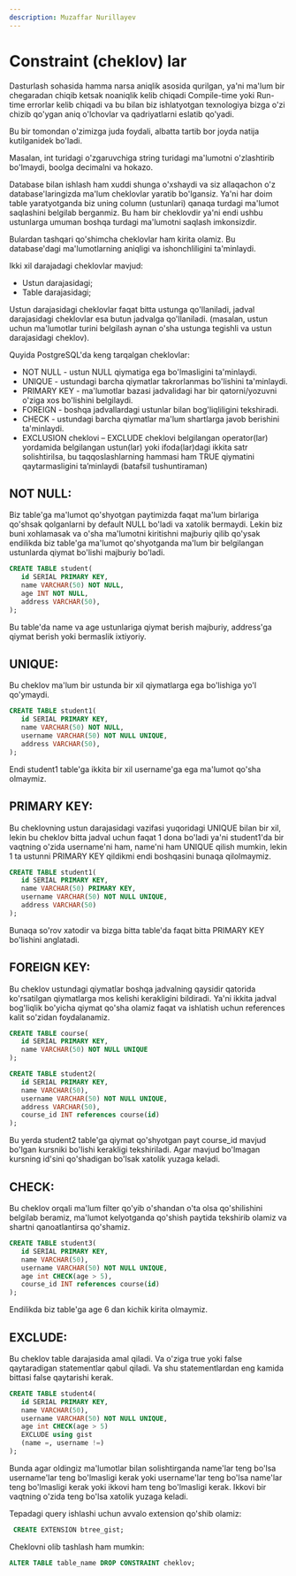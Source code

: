 ```yaml
---
description: Muzaffar Nurillayev
---
```


# Constraint (cheklov) lar

Dasturlash sohasida hamma narsa aniqlik asosida qurilgan, ya'ni ma'lum bir chegaradan chiqib ketsak noaniqlik kelib chiqadi Compile-time yoki Run-time errorlar kelib chiqadi va bu bilan biz ishlatyotgan texnologiya bizga o'zi chizib qo'ygan aniq o'lchovlar va qadriyatlarni eslatib qo'yadi. 

Bu bir tomondan o'zimizga juda foydali, albatta tartib bor joyda natija kutilganidek bo'ladi.

Masalan, int turidagi o'zgaruvchiga string turidagi ma'lumotni o'zlashtirib bo'lmaydi, boolga decimalni va hokazo.

Database bilan ishlash ham xuddi shunga o'xshaydi va siz allaqachon o'z database'laringizda ma'lum cheklovlar yaratib bo'lgansiz. Ya'ni har doim table yaratyotganda biz uning column (ustunlari) qanaqa turdagi ma'lumot saqlashini belgilab berganmiz. Bu ham bir cheklovdir ya'ni endi ushbu ustunlarga umuman boshqa turdagi ma'lumotni saqlash imkonsizdir. 

Bulardan tashqari qo'shimcha cheklovlar ham kirita olamiz. Bu database'dagi ma'lumotlarning aniqligi va ishonchliligini ta'minlaydi.

Ikki xil darajadagi cheklovlar mavjud:

* Ustun darajasidagi;
* Table darajasidagi;

Ustun darajasidagi cheklovlar faqat bitta ustunga qo'llaniladi, jadval darajasidagi cheklovlar esa butun jadvalga qo'llaniladi. (masalan, ustun uchun ma'lumotlar turini belgilash aynan o'sha ustunga tegishli va ustun darajasidagi cheklov).

Quyida PostgreSQL'da keng tarqalgan cheklovlar:

* NOT NULL - ustun NULL qiymatiga ega bo'lmasligini ta'minlaydi.
* UNIQUE - ustundagi barcha qiymatlar takrorlanmas bo'lishini ta'minlaydi.
* PRIMARY KEY - ma'lumotlar bazasi jadvalidagi har bir qatorni/yozuvni o'ziga xos bo'lishini belgilaydi.
* FOREIGN - boshqa jadvallardagi ustunlar bilan bog'liqliligini tekshiradi.
* CHECK - ustundagi barcha qiymatlar ma'lum shartlarga javob berishini ta'minlaydi.
* EXCLUSION cheklovi – EXCLUDE cheklovi belgilangan operator(lar) yordamida belgilangan ustun(lar) yoki ifoda(lar)dagi ikkita satr solishtirilsa, bu taqqoslashlarning hammasi ham TRUE qiymatini qaytarmasligini ta’minlaydi (batafsil tushuntiraman)


## NOT NULL:
Biz table'ga ma'lumot qo'shyotgan paytimizda faqat ma'lum birlariga qo'shsak qolganlarni by default NULL bo'ladi va xatolik bermaydi. Lekin biz buni xohlamasak va o'sha ma'lumotni kiritishni majburiy qilib qo'ysak endilikda biz table'ga ma'lumot qo'shyotganda ma'lum bir belgilangan ustunlarda qiymat bo'lishi majburiy bo'ladi.
```sql
CREATE TABLE student(
   id SERIAL PRIMARY KEY,
   name VARCHAR(50) NOT NULL,
   age INT NOT NULL,
   address VARCHAR(50),
);
```
Bu table'da name va age ustunlariga qiymat berish majburiy, address'ga qiymat berish yoki bermaslik ixtiyoriy.

## UNIQUE:
Bu cheklov ma'lum bir ustunda bir xil qiymatlarga ega bo'lishiga yo'l qo'ymaydi.
```sql
CREATE TABLE student1(
   id SERIAL PRIMARY KEY,
   name VARCHAR(50) NOT NULL,
   username VARCHAR(50) NOT NULL UNIQUE,
   address VARCHAR(50),
);
```
Endi student1 table'ga ikkita bir xil username'ga ega ma'lumot qo'sha olmaymiz.

## PRIMARY KEY:

Bu cheklovning ustun darajasidagi vazifasi yuqoridagi UNIQUE bilan bir xil, lekin bu cheklov bitta jadval uchun faqat 1 dona bo'ladi ya'ni student1'da bir vaqtning o'zida username'ni ham, name'ni ham UNIQUE qilish mumkin, lekin 1 ta ustunni PRIMARY KEY qildikmi endi boshqasini bunaqa qilolmaymiz.
```sql
CREATE TABLE student1(
   id SERIAL PRIMARY KEY,
   name VARCHAR(50) PRIMARY KEY,
   username VARCHAR(50) NOT NULL UNIQUE,
   address VARCHAR(50)
);
```
Bunaqa so'rov xatodir va bizga bitta table'da faqat bitta PRIMARY KEY bo'lishini anglatadi.

## FOREIGN KEY:

Bu cheklov ustundagi qiymatlar boshqa jadvalning qaysidir qatorida ko'rsatilgan qiymatlarga mos kelishi kerakligini bildiradi. Ya'ni ikkita jadval bog'liqlik bo'yicha qiymat qo'sha olamiz faqat va ishlatish uchun references kalit so'zidan foydalanamiz.

```sql
CREATE TABLE course(
   id SERIAL PRIMARY KEY,
   name VARCHAR(50) NOT NULL UNIQUE
);

CREATE TABLE student2(
   id SERIAL PRIMARY KEY,
   name VARCHAR(50),
   username VARCHAR(50) NOT NULL UNIQUE,
   address VARCHAR(50),
   course_id INT references course(id)
);
```
Bu yerda student2 table'ga qiymat qo'shyotgan payt course_id mavjud bo'lgan kursniki bo'lishi kerakligi tekshiriladi. Agar mavjud bo'lmagan kursning id'sini qo'shadigan bo'lsak xatolik yuzaga keladi.



## CHECK:

Bu cheklov orqali ma'lum filter qo'yib o'shandan o'ta olsa qo'shilishini belgilab beramiz, ma'lumot kelyotganda qo'shish paytida tekshirib olamiz va shartni qanoatlantirsa qo'shamiz.
```sql
CREATE TABLE student3(
   id SERIAL PRIMARY KEY,
   name VARCHAR(50),
   username VARCHAR(50) NOT NULL UNIQUE,
   age int CHECK(age > 5),
   course_id INT references course(id)
);
```
Endilikda biz table'ga age 6 dan kichik kirita olmaymiz.



## EXCLUDE:

Bu cheklov table darajasida amal qiladi. Va o'ziga true yoki false qaytaradigan statementlar qabul qiladi. Va shu statementlardan eng kamida bittasi false qaytarishi kerak.
```sql
CREATE TABLE student4(
   id SERIAL PRIMARY KEY,
   name VARCHAR(50),
   username VARCHAR(50) NOT NULL UNIQUE,
   age int CHECK(age > 5)
   EXCLUDE using gist
   (name =, username !=)
);
```
Bunda agar oldingiz ma'lumotlar bilan solishtirganda name'lar teng bo'lsa username'lar teng bo'lmasligi kerak yoki username'lar teng bo'lsa name'lar teng bo'lmasligi kerak yoki ikkovi ham teng bo'lmasligi kerak. Ikkovi bir vaqtning o'zida teng bo'lsa xatolik yuzaga keladi.

Tepadagi query ishlashi uchun avvalo extension qo'shib olamiz:
```sql
 CREATE EXTENSION btree_gist;
```

Cheklovni olib tashlash ham mumkin:
```sql
ALTER TABLE table_name DROP CONSTRAINT cheklov;
```
